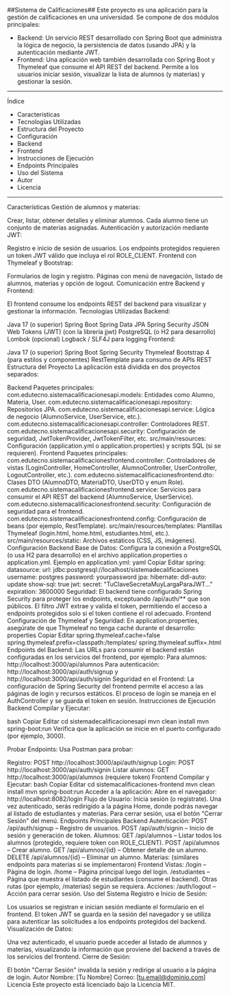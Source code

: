 ##Sistema de Calificaciones##
Este proyecto es una aplicación para la gestión de calificaciones en una universidad. Se compone de dos módulos principales:
- Backend: Un servicio REST desarrollado con Spring Boot que administra la lógica de negocio, la persistencia de datos (usando JPA) y la autenticación mediante JWT.
- Frontend: Una aplicación web también desarrollada con Spring Boot y Thymeleaf que consume el API REST del backend. Permite a los usuarios iniciar sesión, visualizar la lista de alumnos (y materias) y gestionar la sesión.

--------------------------------------------------------------

Índice
- Características
- Tecnologías Utilizadas
- Estructura del Proyecto
- Configuración
- Backend
- Frontend
- Instrucciones de Ejecución
- Endpoints Principales
- Uso del Sistema
- Autor
- Licencia

-------------------------------------------------------------------

Características
Gestión de alumnos y materias:

Crear, listar, obtener detalles y eliminar alumnos.
Cada alumno tiene un conjunto de materias asignadas.
Autenticación y autorización mediante JWT:

Registro e inicio de sesión de usuarios.
Los endpoints protegidos requieren un token JWT válido que incluya el rol ROLE_CLIENT.
Frontend con Thymeleaf y Bootstrap:

Formularios de login y registro.
Páginas con menú de navegación, listado de alumnos, materias y opción de logout.
Comunicación entre Backend y Frontend:

El frontend consume los endpoints REST del backend para visualizar y gestionar la información.
Tecnologías Utilizadas
Backend:

Java 17 (o superior)
Spring Boot
Spring Data JPA
Spring Security
JSON Web Tokens (JWT) (con la librería jjwt)
PostgreSQL (o H2 para desarrollo)
Lombok (opcional)
Logback / SLF4J para logging
Frontend:

Java 17 (o superior)
Spring Boot
Spring Security
Thymeleaf
Bootstrap 4 (para estilos y componentes)
RestTemplate para consumo de APIs REST
Estructura del Proyecto
La aplicación está dividida en dos proyectos separados:

Backend
Paquetes principales:
com.edutecno.sistemacalificacionesapi.models: Entidades como Alumno, Materia, User.
com.edutecno.sistemacalificacionesapi.repository: Repositorios JPA.
com.edutecno.sistemacalificacionesapi.service: Lógica de negocio (AlumnoService, UserService, etc.).
com.edutecno.sistemacalificacionesapi.controller: Controladores REST.
com.edutecno.sistemacalificacionesapi.security: Configuración de seguridad, JwtTokenProvider, JwtTokenFilter, etc.
src/main/resources: Configuración (application.yml o application.properties) y scripts SQL (si se requieren).
Frontend
Paquetes principales:
com.edutecno.sistemacalificacionesfrontend.controller: Controladores de vistas (LoginController, HomeController, AlumnoController, UserController, LogoutController, etc.).
com.edutecno.sistemacalificacionesfrontend.dto: Clases DTO (AlumnoDTO, MateriaDTO, UserDTO y enum Role).
com.edutecno.sistemacalificacionesfrontend.service: Servicios para consumir el API REST del backend (AlumnoService, UserService).
com.edutecno.sistemacalificacionesfrontend.security: Configuración de seguridad para el frontend.
com.edutecno.sistemacalificacionesfrontend.config: Configuración de beans (por ejemplo, RestTemplate).
src/main/resources/templates: Plantillas Thymeleaf (login.html, home.html, estudiantes.html, etc.).
src/main/resources/static: Archivos estáticos (CSS, JS, imágenes).
Configuración
Backend
Base de Datos:
Configura la conexión a PostgreSQL (o usa H2 para desarrollo) en el archivo application.properties o application.yml.
Ejemplo en application.yml:
yaml
Copiar
Editar
spring:
  datasource:
    url: jdbc:postgresql://localhost/sistemadecalificaciones
    username: postgres
    password: yourpassword
  jpa:
    hibernate:
      ddl-auto: update
    show-sql: true
jwt:
  secret: "TuClaveSecretaMuyLargaParaJWT..."
  expiration: 3600000
Seguridad:
El backend tiene configurado Spring Security para proteger los endpoints, exceptuando /api/auth/** que son públicos.
El filtro JWT extrae y valida el token, permitiendo el acceso a endpoints protegidos solo si el token contiene el rol adecuado.
Frontend
Configuración de Thymeleaf y Seguridad:
En application.properties, asegúrate de que Thymeleaf no tenga caché durante el desarrollo:
properties
Copiar
Editar
spring.thymeleaf.cache=false
spring.thymeleaf.prefix=classpath:/templates/
spring.thymeleaf.suffix=.html
Endpoints del Backend:
Las URLs para consumir el backend están configuradas en los servicios del frontend, por ejemplo:
Para alumnos: http://localhost:3000/api/alumnos
Para autenticación: http://localhost:3000/api/auth/signup y http://localhost:3000/api/auth/signin
Seguridad en el Frontend:
La configuración de Spring Security del frontend permite el acceso a las páginas de login y recursos estáticos.
El proceso de login se maneja en el AuthController y se guarda el token en sesión.
Instrucciones de Ejecución
Backend
Compilar y Ejecutar:

bash
Copiar
Editar
cd sistemadecalificacionesapi
mvn clean install
mvn spring-boot:run
Verifica que la aplicación se inicie en el puerto configurado (por ejemplo, 3000).

Probar Endpoints:
Usa Postman para probar:

Registro: POST http://localhost:3000/api/auth/signup
Login: POST http://localhost:3000/api/auth/signin
Listar alumnos: GET http://localhost:3000/api/alumnos (requiere token)
Frontend
Compilar y Ejecutar:
bash
Copiar
Editar
cd sistemacalificaciones-frontend
mvn clean install
mvn spring-boot:run
Acceder a la aplicación:
Abre en el navegador: http://localhost:8082/login
Flujo de Usuario:
Inicia sesión (o regístrate).
Una vez autenticado, serás redirigido a la página Home, donde podrás navegar al listado de estudiantes y materias.
Para cerrar sesión, usa el botón "Cerrar Sesión" del menú.
Endpoints Principales
Backend
Autenticación:
POST /api/auth/signup – Registro de usuarios.
POST /api/auth/signin – Inicio de sesión y generación de token.
Alumnos:
GET /api/alumnos – Listar todos los alumnos (protegido, requiere token con ROLE_CLIENT).
POST /api/alumnos – Crear alumno.
GET /api/alumnos/{id} – Obtener detalle de un alumno.
DELETE /api/alumnos/{id} – Eliminar un alumno.
Materias: (similares endpoints para materias si se implementaron)
Frontend
Vistas:
/login – Página de login.
/home – Página principal luego del login.
/estudiantes – Página que muestra el listado de estudiantes (consume el backend).
Otras rutas (por ejemplo, /materias) según se requiera.
Acciones:
/auth/logout – Acción para cerrar sesión.
Uso del Sistema
Registro e Inicio de Sesión:

Los usuarios se registran e inician sesión mediante el formulario en el frontend.
El token JWT se guarda en la sesión del navegador y se utiliza para autenticar las solicitudes a los endpoints protegidos del backend.
Visualización de Datos:

Una vez autenticado, el usuario puede acceder al listado de alumnos y materias, visualizando la información que proviene del backend a través de los servicios del frontend.
Cierre de Sesión:

El botón "Cerrar Sesión" invalida la sesión y redirige al usuario a la página de login.
Autor
Nombre: [Tu Nombre]
Correo: [tu.email@dominio.com]
Licencia
Este proyecto está licenciado bajo la Licencia MIT.
